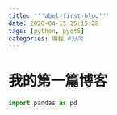 ```yaml
---
title: '''abel-first-blog'''
date: 2020-04-15 15:15:28
tags: [python, pyqt5]
categories: 编程 #分类
---
```

# 我的第一篇博客
~~~python
import pandas as pd
~~~
